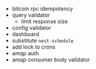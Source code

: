 - bitcoin rpc idempotency
- query validator
  - limit response size
- config validator
- dashboard
- substitute `nest-schedule`
- add lock to crons
- amqp auth
- amqp consumer body validator
